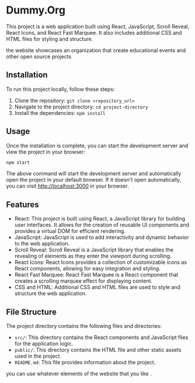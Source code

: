 # Dummy.Org

This project is a web application built using React, JavaScript, Scroll Reveal, React Icons, and React Fast Marquee. It also includes additional CSS and HTML files for styling and structure.

the website showcases an organization that create educational events and other open source projects

## Installation

To run this project locally, follow these steps:

1. Clone the repository: `git clone <repository_url>`
2. Navigate to the project directory: `cd project-directory`
3. Install the dependencies: `npm install`

## Usage

Once the installation is complete, you can start the development server and view the project in your browser:

```bash
npm start
```

The above command will start the development server and automatically open the project in your default browser. If it doesn't open automatically, you can visit [http://localhost:3000](http://localhost:3000) in your browser.

## Features

- React: This project is built using React, a JavaScript library for building user interfaces. It allows for the creation of reusable UI components and provides a virtual DOM for efficient rendering.
- JavaScript: JavaScript is used to add interactivity and dynamic behavior to the web application.
- Scroll Reveal: Scroll Reveal is a JavaScript library that enables the revealing of elements as they enter the viewport during scrolling.
- React Icons: React Icons provides a collection of customizable icons as React components, allowing for easy integration and styling.
- React Fast Marquee: React Fast Marquee is a React component that creates a scrolling marquee effect for displaying content.
- CSS and HTML: Additional CSS and HTML files are used to style and structure the web application.

## File Structure

The project directory contains the following files and directories:

- `src/`: This directory contains the React components and JavaScript files for the application logic.
- `public/`: This directory contains the HTML file and other static assets used in the project.
- `README.md`: This file provides information about the project.

you can use whatever elements of the website that you like .
